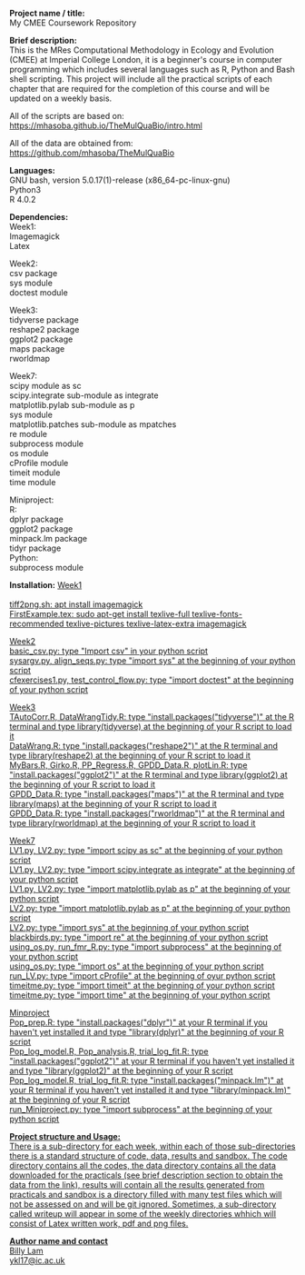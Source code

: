 **Project name / title:**
<br> My CMEE Coursework Repository

**Brief description:**
<br> This is the MRes Computational Methodology in Ecology and Evolution (CMEE) at Imperial College London, it is a beginner's course in computer programming which includes several languages such as R, Python and Bash shell scripting. This project will include all the practical scripts of each chapter that are required for the completion of this course and will be updated on a weekly basis.

All of the scripts are based on:
<br> https://mhasoba.github.io/TheMulQuaBio/intro.html

All of the data are obtained from:
<br> https://github.com/mhasoba/TheMulQuaBio

**Languages:**
<br> GNU bash, version 5.0.17(1)-release (x86_64-pc-linux-gnu)
<br> Python3
<br> R 4.0.2

**Dependencies:**
<br> Week1:
<br> Imagemagick
<br> Latex

Week2:
<br> csv package
<br> sys module
<br> doctest module

Week3:
<br> tidyverse package
<br> reshape2 package
<br> ggplot2 package
<br> maps package
<br> rworldmap

Week7:
<br> scipy module as sc
<br> scipy.integrate sub-module as integrate
<br> matplotlib.pylab sub-module as p
<br> sys module
<br> matplotlib.patches sub-module as mpatches
<br> re module
<br> subprocess module
<br> os module
<br> cProfile module
<br> timeit module
<br> time module

Miniproject:
<br> R:
<br> dplyr package
<br> ggplot2 package
<br> minpack.lm package
<br> tidyr package
<br> Python:
<br> subprocess module


**Installation:** 
<u> Week1  
<br> tiff2png.sh: apt install imagemagick
<br> FirstExample.tex: sudo apt-get install texlive-full texlive-fonts-recommended texlive-pictures texlive-latex-extra imagemagick  

<u> Week2
<br> basic_csv.py: type "Import csv" in your python script 
<br> sysargv.py, align_seqs.py: type "import sys" at the beginning of your python script 
<br> cfexercises1.py, test_control_flow.py: type "import doctest" at the beginning of your python script

<u> Week3
<br> TAutoCorr.R, DataWrangTidy.R: type "install.packages("tidyverse")" at the R terminal and type library(tidyverse) at the beginning of your R script to load it 
<br> DataWrang.R: type "install.packages("reshape2")" at the R terminal and type library(reshape2) at the beginning of your R script to load it 
<br> MyBars.R, Girko.R, PP_Regress.R, GPDD_Data.R, plotLin.R: type "install.packages("ggplot2")" at the R terminal and type library(ggplot2) at the beginning of your R script to load it 
<br> GPDD_Data.R: type "install.packages("maps")" at the R terminal and type library(maps) at the beginning of your R script to load it 
<br> GPDD_Data.R: type "install.packages("rworldmap")" at the R terminal and type library(rworldmap) at the beginning of your R script to load it 

<u> Week7
<br> LV1.py, LV2.py: type "import scipy as sc" at the beginning of your python script 
<br> LV1.py, LV2.py: type "import scipy.integrate as integrate" at the beginning of your python script 
<br> LV1.py, LV2.py: type "import matplotlib.pylab as p" at the beginning of your python script
<br> LV2.py: type "import matplotlib.pylab as p" at the beginning of your python script
<br> LV2.py: type "import sys" at the beginning of your python script
<br> blackbirds.py: type "import re" at the beginning of your python script
<br> using_os.py, run_fmr_R.py: type "import subprocess" at the beginning of your python script
<br> using_os.py: type "import os" at the beginning of your python script
<br> run_LV.py: type "import cProfile" at the beginning of oyur python script
<br> timeitme.py: type "import timeit" at the beginning of your python script
<br> timeitme.py: type "import time" at the beginning of your python script

<u> Minproject
<br> Pop_prep.R: type "install.packages("dplyr")" at your R terminal if you haven't yet installed it and type "library(dplyr)" at the beginning of your R script
<br> Pop_log_model.R, Pop_analysis.R, trial_log_fit.R: type "install.packages("ggplot2")" at your R terminal if you haven't yet installed it and type "library(ggplot2)" at the beginning of your R script
<br> Pop_log_model.R, trial_log_fit.R: type "install.packages("minpack.lm")" at your R terminal if you haven't yet installed it and type "library(minpack.lm)" at the beginning of your R script
<br> run_Miniproject.py: type "import subprocess" at the beginning of your python script

**Project structure and Usage:**
<br> There is a sub-directory for each week, within each of those sub-directories there is a standard structure of code, data, results and sandbox. The code directory contains all the codes, the data directory contains all the data downloaded for the practicals (see brief description section to obtain the data from the link), results will contain all the results generated from practicals and sandbox is a directory filled with many test files which will not be assessed on and will be git ignored. Sometimes, a sub-directory called writeup will appear in some of the weekly directories whhich will consist of Latex written work, pdf and png files.

**Author name and contact**
<br> Billy Lam
<br> ykl17@ic.ac.uk